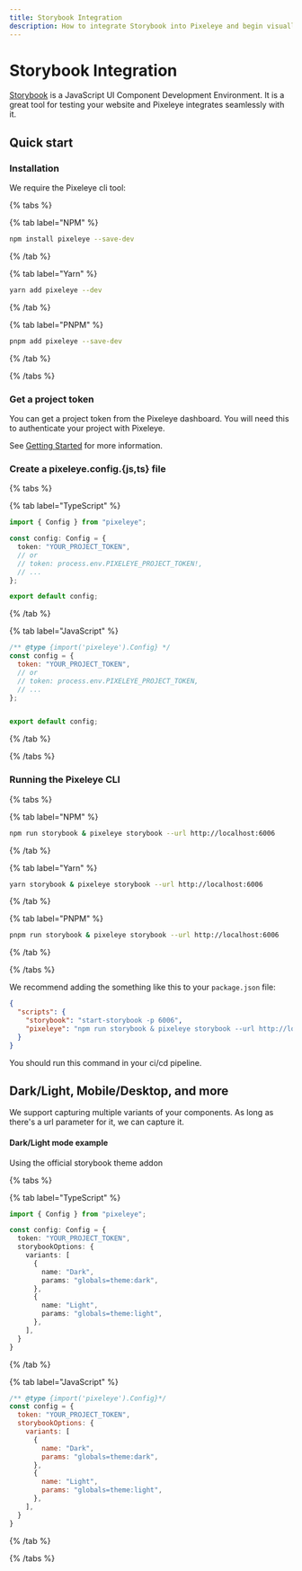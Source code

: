 ```yaml
---
title: Storybook Integration
description: How to integrate Storybook into Pixeleye and begin visually testing your website. Get setup in minutes with this guide.
---
```


# Storybook Integration

[Storybook](https://storybook.js.org) is a JavaScript UI Component Development Environment. It is a great tool for testing your website and Pixeleye integrates seamlessly with it.

## Quick start

### Installation

We require the Pixeleye cli tool:

{% tabs %}

{% tab label="NPM" %}

```bash
npm install pixeleye --save-dev
```

{% /tab %}

{% tab label="Yarn" %}

```bash
yarn add pixeleye --dev
```

{% /tab %}

{% tab label="PNPM" %}

```bash
pnpm add pixeleye --save-dev
```

{% /tab %}

{% /tabs %}

### Get a project token

You can get a project token from the Pixeleye dashboard. You will need this to authenticate your project with Pixeleye.

See [Getting Started](/docs/01-getting-started/02-setup.md) for more information.

### Create a pixeleye.config.{js,ts} file

{% tabs %}

{% tab label="TypeScript" %}

```pixeleye.config.ts
import { Config } from "pixeleye";

const config: Config = {
  token: "YOUR_PROJECT_TOKEN",
  // or
  // token: process.env.PIXELEYE_PROJECT_TOKEN!,
  // ...
};

export default config;
```

{% /tab %}

{% tab label="JavaScript" %}

```pixeleye.config.js
/** @type {import('pixeleye').Config} */
const config = {
  token: "YOUR_PROJECT_TOKEN",
  // or
  // token: process.env.PIXELEYE_PROJECT_TOKEN,
  // ...
};


export default config;
```

{% /tab %}

{% /tabs %}

### Running the Pixeleye CLI

{% tabs %}

{% tab label="NPM" %}

```bash
npm run storybook & pixeleye storybook --url http://localhost:6006
```

{% /tab %}

{% tab label="Yarn" %}

```bash
yarn storybook & pixeleye storybook --url http://localhost:6006
```

{% /tab %}

{% tab label="PNPM" %}

```bash
pnpm run storybook & pixeleye storybook --url http://localhost:6006
```

{% /tab %}

{% /tabs %}


We recommend adding the something like this to your `package.json` file:

```package.json
{
  "scripts": {
    "storybook": "start-storybook -p 6006",
    "pixeleye": "npm run storybook & pixeleye storybook --url http://localhost:6006"
  }
}
```

You should run this command in your ci/cd pipeline.

## Dark/Light, Mobile/Desktop, and more

We support capturing multiple variants of your components. As long as there's a url parameter for it, we can capture it.

#### Dark/Light mode example

Using the official storybook theme addon

{% tabs %}

{% tab label="TypeScript" %}

```pixeleye.config.ts
import { Config } from "pixeleye";

const config: Config = {
  token: "YOUR_PROJECT_TOKEN",
  storybookOptions: {
    variants: [
      {
        name: "Dark",
        params: "globals=theme:dark",
      },
      {
        name: "Light",
        params: "globals=theme:light",
      },
    ],
  }
}
```

{% /tab %}

{% tab label="JavaScript" %}

```pixeleye.config.js
/** @type {import('pixeleye').Config}*/
const config = {
  token: "YOUR_PROJECT_TOKEN",
  storybookOptions: {
    variants: [
      {
        name: "Dark",
        params: "globals=theme:dark",
      },
      {
        name: "Light",
        params: "globals=theme:light",
      },
    ],
  }
}
```

{% /tab %}

{% /tabs %}
